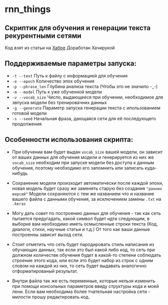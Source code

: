 # rnn_things
## Скриптик для обучения и генерации текста рекурентными сетями

Код взят из статьи на [Хабре](https://habr.com/ru/articles/470035/)
Доработан Хачирукой 

## Поддерживаемые параметры запуска:
* `-t --text`          Путь к файлу с информацией для обучения 
* `-e --epoch`         Количество эпох обучения 
* `-p --phrase_len`    Глубина анализа текста (Чтобы это не значило -_-) 
* `-m --model`         Путь к уже обученной модели 
* `-v --vocab_size`    Число, выдающееся при обучении, необходимое для звпуска модели без тренировачних данных 
* `-g --generate`      Параметр запуска генерации текста с ипользованием готовой модели 
* `-s --seed`          Начальная фраза, дающаяся сети для её последующего продолжения 

## Особенности использования скрипта: 
* При обучении вам будет выдан `vocab_size` вашей модели, он зависит от ваших данных для обучения модели и генерируется из них же 
`vocab_size` необходим при запуске модели без доступа к данным обучения, поэтому необходимо его запомнить или записать куда-нибудь 

* Сохранение модели произходит автоматически после каждой эпохи, новая модель будет сразу же заменять старую без создания `"ранних версий"`
Модели сохраняются с тем же названием что и название вашего файла с данными обучения, за исключением замены `.txt` на `.keras `

* Могу дать совет по построению данных для обучения - так как сеть пытается предугадать, какой символ будет идти следующим, 
в выборке вам необходимо иметь осмысленные строки текста (Код, диалоги, стихи, научные статьи и т.д.) От того как ваши данные 
построенны зависит вызод сети. 
 
* Стоит отметить что сеть будет пародировать стиль написания из обучающих данных, так если это был какой либо код, то сеть при 
должном количестве обучения будет в какой-то степени соблюдать строение этого кода, или если это будет набор из строк с одним 
словом на каждой из них, то сеть будет выдавать аналогично отформатированый результат. 

* Внутри файла так же есть переменные, которые нельзя изменить при помощи консольных параметров ввиду структуры кода и моей лени. 
Если вам необходима более тчательная настройка сети - милости прошу редактировать код. 
